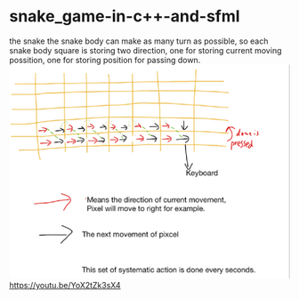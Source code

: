 # snake_game-in-c++-and-sfml

the snake the snake body can make as many turn as possible, so each snake body square is storing two direction, one for storing current moving possition, one for storing position for passing down. 
![lll](https://github.com/zhanggiene/snake_game-in-c-and-sfml/blob/master/Screenshot%202020-09-10%20at%2012.10.16%20PM.png)
https://youtu.be/YoX2tZk3sX4 
